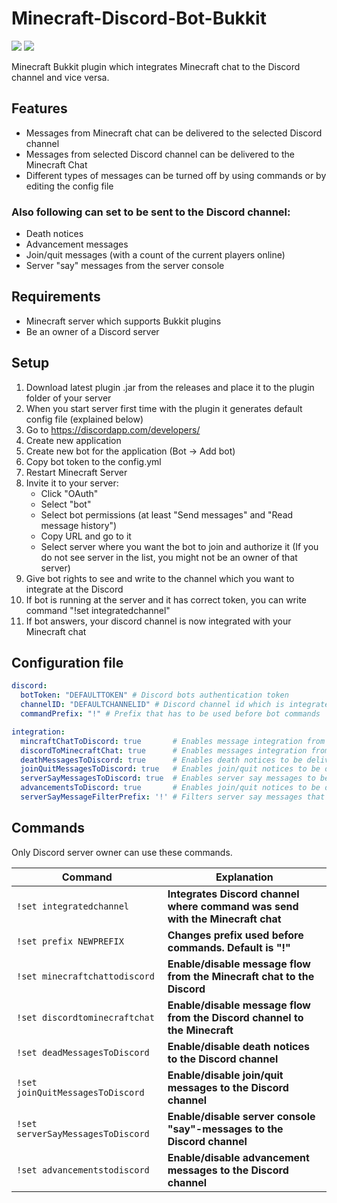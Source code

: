# Minecraft-Discord-Bot-Bukkit
![](https://img.shields.io/github/release/MineDisco/Minecraft-Discord-Bot-Bukkit.svg?style=flat-square)
![](https://img.shields.io/badge/Minecraft-1.14-blue.svg?style=flat-square)

Minecraft Bukkit plugin which integrates Minecraft chat to the Discord channel and vice versa. 

## Features 
* Messages from Minecraft chat can be delivered to the selected Discord channel
* Messages from selected Discord channel can be delivered to the Minecraft Chat
* Different types of messages can be turned off by using commands or by editing the config file 

### Also following can set to be sent to the Discord channel:
* Death notices
* Advancement messages
* Join/quit messages (with a count of the current players online) 
* Server "say" messages from the server console

## Requirements
* Minecraft server which supports Bukkit plugins
* Be an owner of a Discord server

## Setup
1. Download latest plugin .jar from the releases and place it to the plugin folder of your server
2. When you start server first time with the plugin it generates default config file (explained below) 
3. Go to https://discordapp.com/developers/
4. Create new application
5. Create new bot for the application (Bot -> Add bot)
6. Copy bot token to the config.yml
7. Restart Minecraft Server
8. Invite it to your server: 
   - Click "OAuth" 
   - Select "bot" 
   - Select bot permissions (at least "Send messages" and "Read message history") 
   - Copy URL and go to it 
   - Select server where you want the bot to join and authorize it (If you do not see server in the list, you might not be an owner of that server)
9. Give bot rights to see and write to the channel which you want to integrate at the Discord
10. If bot is running at the server and it has correct token, you can write command "!set integratedchannel"
11. If bot answers, your discord channel is now integrated with your Minecraft chat 

## Configuration file
```yml
discord:
  botToken: "DEFAULTTOKEN" # Discord bots authentication token
  channelID: "DEFAULTCHANNELID" # Discord channel id which is integrated with the Minecraft channel
  commandPrefix: "!" # Prefix that has to be used before bot commands

integration:
  mincraftChatToDiscord: true       # Enables message integration from Minecraft chat to Discord channel
  discordToMinecraftChat: true      # Enables messages integration from Discord channel to Minecraft chat 
  deathMessagesToDiscord: true      # Enables death notices to be delivered to Discord channel
  joinQuitMessagesToDiscord: true   # Enables join/quit notices to be delivered to Discord channel
  serverSayMessagesToDiscord: true  # Enables server say messages to be delivered to Discord channel
  advancementsToDiscord: true       # Enables join/quit notices to be delivered to Discord channel
  serverSayMessageFilterPrefix: '!' # Filters server say messages that begins with this prefix
```
## Commands
Only Discord server owner can use these commands.

| Command        | Explanation |
| ------------- |--------------|
| `!set integratedchannel` | **Integrates Discord channel where command was send with the Minecraft chat**|
| `!set prefix NEWPREFIX` | **Changes prefix used before commands. Default is "!"** |
| `!set minecraftchattodiscord`  | **Enable/disable message flow from the Minecraft chat to the Discord** |
| `!set discordtominecraftchat ` | **Enable/disable message flow from the Discord channel to the Minecraft** |
| `!set deadMessagesToDiscord` | **Enable/disable death notices to the Discord channel** |
| `!set joinQuitMessagesToDiscord ` | **Enable/disable join/quit messages to the Discord channel** |
| `!set serverSayMessagesToDiscord ` | **Enable/disable server console "say"-messages to the Discord channel** |
| `!set advancementstodiscord ` | **Enable/disable advancement messages to the Discord channel** |









